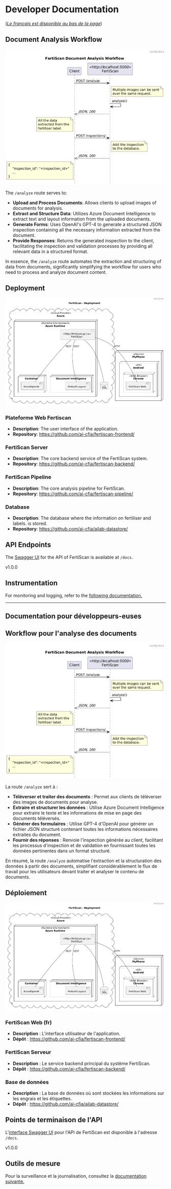 # Developer Documentation

([_Le français est disponible au bas de la
page_](#documentation-pour-développeurs-euses))

## Document Analysis Workflow

![workflow](../out/workflow_dss/FertiScan%20Sequence%20Diagram.png)

The `/analyze` route serves to:

- **Upload and Process Documents**: Allows clients to upload images of documents
  for analysis.
- **Extract and Structure Data**: Utilizes Azure Document Intelligence to
  extract text and layout information from the uploaded documents.
- **Generate Forms**: Uses OpenAI's GPT-4 to generate a structured JSON
  inspection containing all the necessary information extracted from the
  document.
- **Provide Responses**: Returns the generated inspection to the client,
  facilitating the inspection and validation processes by providing all relevant
  data in a structured format.

In essence, the `/analyze` route automates the extraction and structuring of
data from documents, significantly simplifying the workflow for users who need
to process and analyze document content.

## Deployment

![deployment](../out/deployment/Deployment.png)

### Plateforme Web Fertiscan

- **Description**: The user interface of the application.
- **Repository**: <https://github.com/ai-cfia/fertiscan-frontend/>

### FertiScan Server

- **Description**: The core backend service of the FertiScan system.
- **Repository**: <https://github.com/ai-cfia/fertiscan-backend/>

### FertiScan Pipeline

- **Description**: The core analysis pipeline for FertiScan.
- **Repository**: <https://github.com/ai-cfia/fertiscan-pipeline/>

### Database

- **Description**: The database where the information on fertiliser and labels.
  is stored.
- **Repository**: <https://github.com/ai-cfia/ailab-datastore/>

## API Endpoints

The [Swagger UI](https://swagger.io/tools/swagger-ui/) for the API of FertiScan
is available at `/docs`.

v1.0.0

## Instrumentation

For monitoring and logging, refer to the [following
documentation.](./otel/README.md)

---

## Documentation pour développeurs-euses

## Workflow pour l'analyse des documents

![workflow](../out/workflow_dss/FertiScan%20Sequence%20Diagram.png)

La route `/analyze` sert à :

- **Téléverser et traiter des documents** : Permet aux clients de téléverser des
  images de documents pour analyse.
- **Extraire et structurer les données** : Utilise Azure Document Intelligence
  pour extraire le texte et les informations de mise en page des documents
  téléversés.
- **Générer des formulaires** : Utilise GPT-4 d'OpenAI pour générer un fichier
  JSON structuré contenant toutes les informations nécessaires extraites du
  document.
- **Fournir des réponses** : Renvoie l'inspection générée au client, facilitant
  les processus d'inspection et de validation en fournissant toutes les données
  pertinentes dans un format structuré.

En résumé, la route `/analyze` automatise l'extraction et la structuration des
données à partir des documents, simplifiant considérablement le flux de travail
pour les utilisateurs devant traiter et analyser le contenu de documents.

## Déploiement

![deployment](../out/deployment/Deployment.png)

### FertiScan Web (fr)

- **Description** : L'interface utilisateur de l'application.
- **Dépôt** : <https://github.com/ai-cfia/fertiscan-frontend/>

### FertiScan Serveur

- **Description** : Le service backend principal du système FertiScan.
- **Dépôt** : <https://github.com/ai-cfia/fertiscan-backend/>

### Base de données

- **Description** : La base de données où sont stockées les informations sur les
  engrais et les étiquettes.
- **Dépôt** : <https://github.com/ai-cfia/ailab-datastore/>

## Points de terminaison de l'API

L'[interface Swagger UI](https://swagger.io/tools/swagger-ui/) pour l'API de
FertiScan est disponible à l'adresse `/docs`.

v1.0.0

## Outils de mesure

Pour la surveillance et la journalisation, consultez la [documentation
suivante.](./otel/README.md)
